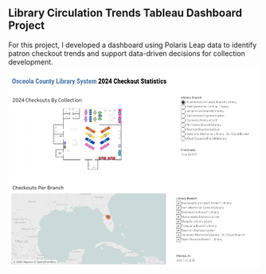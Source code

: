 ## Library Circulation Trends Tableau Dashboard Project
For this project, I developed a dashboard using Polaris Leap data to identify patron checkout trends and support data-driven decisions for collection development.
<a href="https://public.tableau.com/app/profile/alysa.miller/viz/OsceolaCountyLibrarySystem2024PhysicalCollectionCirculationStatisticsDashboard/Dashboard" target="_blank" rel="noopener noreferrer"><img src="Dashboard.png"></a>
